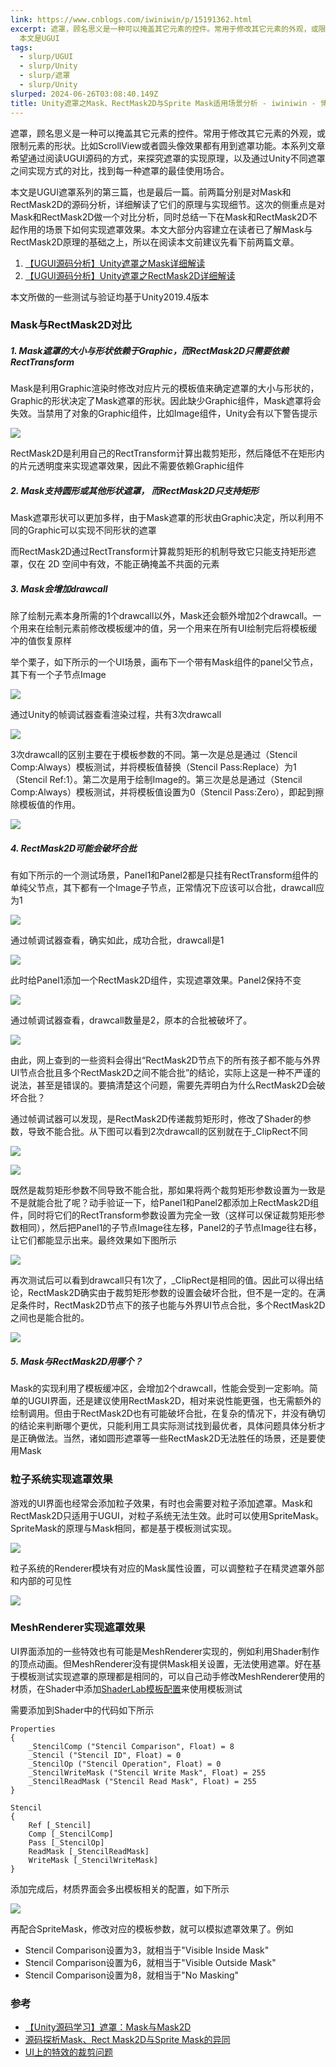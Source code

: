 ```yaml
---
link: https://www.cnblogs.com/iwiniwin/p/15191362.html
excerpt: 遮罩，顾名思义是一种可以掩盖其它元素的控件。常用于修改其它元素的外观，或限制元素的形状。比如ScrollView或者圆头像效果都有用到遮罩功能。本系列文章希望通过阅读UGUI源码的方式，来探究遮罩的实现原理，以及通过Unity不同遮罩之间实现方式的对比，找到每一种遮罩的最佳使用场合。
  本文是UGUI
tags:
  - slurp/UGUI
  - slurp/Unity
  - slurp/遮罩
  - slurp/Unity
slurped: 2024-06-26T03:08:40.149Z
title: Unity遮罩之Mask、RectMask2D与Sprite Mask适用场景分析 - iwiniwin - 博客园
---
```


遮罩，顾名思义是一种可以掩盖其它元素的控件。常用于修改其它元素的外观，或限制元素的形状。比如ScrollView或者圆头像效果都有用到遮罩功能。本系列文章希望通过阅读UGUI源码的方式，来探究遮罩的实现原理，以及通过Unity不同遮罩之间实现方式的对比，找到每一种遮罩的最佳使用场合。

本文是UGUI遮罩系列的第三篇，也是最后一篇。前两篇分别是对Mask和RectMask2D的源码分析，详细解读了它们的原理与实现细节。这次的侧重点是对Mask和RectMask2D做一个对比分析，同时总结一下在Mask和RectMask2D不起作用的场景下如何实现遮罩效果。本文大部分内容建立在读者已了解Mask与RectMask2D原理的基础之上，所以在阅读本文前建议先看下前两篇文章。

1. [【UGUI源码分析】Unity遮罩之Mask详细解读](https://www.cnblogs.com/iwiniwin/p/15131528.html)
2. [【UGUI源码分析】Unity遮罩之RectMask2D详细解读](https://www.cnblogs.com/iwiniwin/p/15170384.html)

本文所做的一些测试与验证均基于Unity2019.4版本

### Mask与RectMask2D对比

##### 1. Mask遮罩的大小与形状依赖于Graphic，而RectMask2D只需要依赖RectTransform

Mask是利用Graphic渲染时修改对应片元的模板值来确定遮罩的大小与形状的，Graphic的形状决定了Mask遮罩的形状。因此缺少Graphic组件，Mask遮罩将会失效。当禁用了对象的Graphic组件，比如Image组件，Unity会有以下警告提示

![](https://img2020.cnblogs.com/blog/1673734/202108/1673734-20210826201609506-464059544.png)

RectMask2D是利用自己的RectTransform计算出裁剪矩形，然后降低不在矩形内的片元透明度来实现遮罩效果，因此不需要依赖Graphic组件

##### 2. Mask支持圆形或其他形状遮罩， 而RectMask2D只支持矩形

Mask遮罩形状可以更加多样，由于Mask遮罩的形状由Graphic决定，所以利用不同的Graphic可以实现不同形状的遮罩

而RectMask2D通过RectTransform计算裁剪矩形的机制导致它只能支持矩形遮罩，仅在 2D 空间中有效，不能正确掩盖不共面的元素

##### 3. Mask会增加drawcall

除了绘制元素本身所需的1个drawcall以外，Mask还会额外增加2个drawcall。一个用来在绘制元素前修改模板缓冲的值，另一个用来在所有UI绘制完后将模板缓冲的值恢复原样

举个栗子，如下所示的一个UI场景，画布下一个带有Mask组件的panel父节点，其下有一个子节点Image

![](https://img2020.cnblogs.com/blog/1673734/202108/1673734-20210826201631276-676433325.png)

通过Unity的帧调试器查看渲染过程，共有3次drawcall

![](https://img2020.cnblogs.com/blog/1673734/202108/1673734-20210826201649693-1148741910.png)

3次drawcall的区别主要在于模板参数的不同。第一次是总是通过（Stencil Comp:Always）模板测试，并将模板值替换（Stencil Pass:Replace）为1（Stencil Ref:1）。第二次是用于绘制Image的。第三次是总是通过（Stencil Comp:Always）模板测试，并将模板值设置为0（Stencil Pass:Zero），即起到擦除模板值的作用。

![](https://img2020.cnblogs.com/blog/1673734/202108/1673734-20210826201702644-152593914.png)

##### 4. RectMask2D可能会破坏合批

有如下所示的一个测试场景，Panel1和Panel2都是只挂有RectTransform组件的单纯父节点，其下都有一个Image子节点，正常情况下应该可以合批，drawcall应为1

![](https://img2020.cnblogs.com/blog/1673734/202108/1673734-20210826201716499-2047217404.png)

通过帧调试器查看，确实如此，成功合批，drawcall是1

![](https://img2020.cnblogs.com/blog/1673734/202108/1673734-20210826201725549-1608236822.png)

此时给Panel1添加一个RectMask2D组件，实现遮罩效果。Panel2保持不变

![](https://img2020.cnblogs.com/blog/1673734/202108/1673734-20210826201743737-581114142.png)

通过帧调试器查看，drawcall数量是2，原本的合批被破坏了。

![](https://img2020.cnblogs.com/blog/1673734/202108/1673734-20210826201752879-393281710.png)

由此，网上查到的一些资料会得出“RectMask2D节点下的所有孩子都不能与外界UI节点合批且多个RectMask2D之间不能合批”的结论，实际上这是一种不严谨的说法，甚至是错误的。要搞清楚这个问题，需要先弄明白为什么RectMask2D会破坏合批？

通过帧调试器可以发现，是RectMask2D传递裁剪矩形时，修改了Shader的参数，导致不能合批。从下图可以看到2次drawcall的区别就在于_ClipRect不同

![](https://img2020.cnblogs.com/blog/1673734/202108/1673734-20210826201900049-101851739.png)

![](https://img2020.cnblogs.com/blog/1673734/202108/1673734-20210826201909527-1673805261.png)

既然是裁剪矩形参数不同导致不能合批，那如果将两个裁剪矩形参数设置为一致是不是就能合批了呢？动手验证一下，给Panel1和Panel2都添加上RectMask2D组件，同时将它们的RectTransform参数设置为完全一致（这样可以保证裁剪矩形参数相同），然后把Panel1的子节点Image往左移，Panel2的子节点Image往右移，让它们都能显示出来。最终效果如下图所示

![](https://img2020.cnblogs.com/blog/1673734/202108/1673734-20210826201922761-1224382023.png)

再次测试后可以看到drawcall只有1次了，_ClipRect是相同的值。因此可以得出结论，RectMask2D确实由于裁剪矩形参数的设置会破坏合批，但不是一定的。在满足条件时，RectMask2D节点下的孩子也能与外界UI节点合批，多个RectMask2D之间也是能合批的。

![](https://img2020.cnblogs.com/blog/1673734/202108/1673734-20210826201933264-5589666.png)

##### 5. Mask与RectMask2D用哪个？

Mask的实现利用了模板缓冲区，会增加2个drawcall，性能会受到一定影响。简单的UGUI界面，还是建议使用RectMask2D，相对来说性能更强，也无需额外的绘制调用。但由于RectMask2D也有可能破坏合批，在复杂的情况下，并没有确切的结论来判断哪个更优，只能利用工具实际测试找到最优者，具体问题具体分析才是正确做法。当然，诸如圆形遮罩等一些RectMask2D无法胜任的场景，还是要使用Mask

### 粒子系统实现遮罩效果

游戏的UI界面也经常会添加粒子效果，有时也会需要对粒子添加遮罩。Mask和RectMask2D只适用于UGUI，对粒子系统无法生效。此时可以使用SpriteMask。SpriteMask的原理与Mask相同，都是基于模板测试实现。

![](https://img2020.cnblogs.com/blog/1673734/202108/1673734-20210826201948329-1468195094.png)

粒子系统的Renderer模块有对应的Mask属性设置，可以调整粒子在精灵遮罩外部和内部的可见性

![](https://img2020.cnblogs.com/blog/1673734/202108/1673734-20210826201955334-377802407.png)

### MeshRenderer实现遮罩效果

UI界面添加的一些特效也有可能是MeshRenderer实现的，例如利用Shader制作的顶点动画。但MeshRenderer没有提供Mask相关设置，无法使用遮罩。好在基于模板测试实现遮罩的原理都是相同的，可以自己动手修改MeshRenderer使用的材质，在Shader中添加[ShaderLab模板配置](https://docs.unity3d.com/cn/2019.4/Manual/SL-Stencil.html)来使用模板测试

需要添加到Shader中的代码如下所示

```
Properties
{
    _StencilComp ("Stencil Comparison", Float) = 8
    _Stencil ("Stencil ID", Float) = 0
    _StencilOp ("Stencil Operation", Float) = 0
    _StencilWriteMask ("Stencil Write Mask", Float) = 255
    _StencilReadMask ("Stencil Read Mask", Float) = 255
}

Stencil
{
    Ref [_Stencil]
    Comp [_StencilComp]
    Pass [_StencilOp]
    ReadMask [_StencilReadMask]
    WriteMask [_StencilWriteMask]
}
```

添加完成后，材质界面会多出模板相关的配置，如下所示

![](https://img2020.cnblogs.com/blog/1673734/202108/1673734-20210826202005767-1624061816.png)

再配合SpriteMask，修改对应的模板参数，就可以模拟遮罩效果了。例如

- Stencil Comparison设置为3，就相当于"Visible Inside Mask"
- Stencil Comparison设置为6，就相当于"Visible Outside Mask"
- Stencil Comparison设置为8，就相当于"No Masking"

### 参考

- [【Unity源码学习】遮罩：Mask与Mask2D](https://zhuanlan.zhihu.com/p/136505882)
- [源码探析Mask、Rect Mask2D与Sprite Mask的异同](http://blog.renkaikai.com/article/mask)
- [UI上的特效的裁剪问题](https://duanyiliang.com/2020/11/05/unity_particlesystem_mask/)